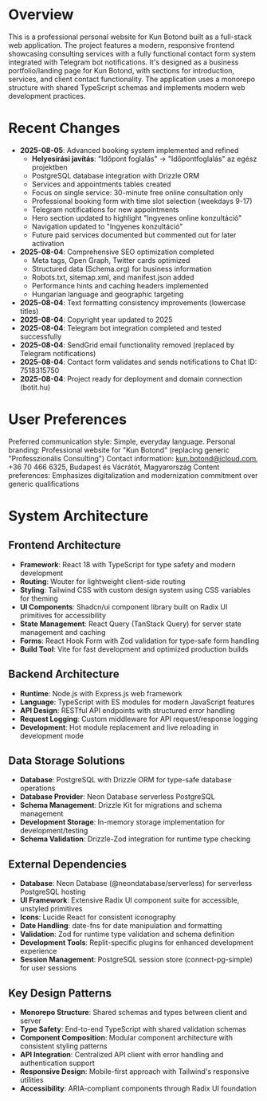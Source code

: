 # Overview

This is a professional personal website for Kun Botond built as a full-stack web application. The project features a modern, responsive frontend showcasing consulting services with a fully functional contact form system integrated with Telegram bot notifications. It's designed as a business portfolio/landing page for Kun Botond, with sections for introduction, services, and client contact functionality. The application uses a monorepo structure with shared TypeScript schemas and implements modern web development practices.

# Recent Changes
- **2025-08-05**: Advanced booking system implemented and refined
  - **Helyesírási javítás**: "Időpont foglalás" → "Időpontfoglalás" az egész projektben
  - PostgreSQL database integration with Drizzle ORM
  - Services and appointments tables created
  - Focus on single service: 30-minute free online consultation only
  - Professional booking form with time slot selection (weekdays 9-17)
  - Telegram notifications for new appointments
  - Hero section updated to highlight "Ingyenes online konzultáció"
  - Navigation updated to "Ingyenes konzultáció"
  - Future paid services documented but commented out for later activation
- **2025-08-04**: Comprehensive SEO optimization completed
  - Meta tags, Open Graph, Twitter cards optimized
  - Structured data (Schema.org) for business information
  - Robots.txt, sitemap.xml, and manifest.json added
  - Performance hints and caching headers implemented
  - Hungarian language and geographic targeting
- **2025-08-04**: Text formatting consistency improvements (lowercase titles)
- **2025-08-04**: Copyright year updated to 2025
- **2025-08-04**: Telegram bot integration completed and tested successfully
- **2025-08-04**: SendGrid email functionality removed (replaced by Telegram notifications)
- **2025-08-04**: Contact form validates and sends notifications to Chat ID: 7518315750
- **2025-08-04**: Project ready for deployment and domain connection (botit.hu)

# User Preferences

Preferred communication style: Simple, everyday language.
Personal branding: Professional website for "Kun Botond" (replacing generic "Professzionális Consulting")
Contact information: kun.botond@icloud.com, +36 70 466 6325, Budapest és Vácrátót, Magyarország
Content preferences: Emphasizes digitalization and modernization commitment over generic qualifications

# System Architecture

## Frontend Architecture
- **Framework**: React 18 with TypeScript for type safety and modern development
- **Routing**: Wouter for lightweight client-side routing
- **Styling**: Tailwind CSS with custom design system using CSS variables for theming
- **UI Components**: Shadcn/ui component library built on Radix UI primitives for accessibility
- **State Management**: React Query (TanStack Query) for server state management and caching
- **Forms**: React Hook Form with Zod validation for type-safe form handling
- **Build Tool**: Vite for fast development and optimized production builds

## Backend Architecture
- **Runtime**: Node.js with Express.js web framework
- **Language**: TypeScript with ES modules for modern JavaScript features
- **API Design**: RESTful API endpoints with structured error handling
- **Request Logging**: Custom middleware for API request/response logging
- **Development**: Hot module replacement and live reloading in development mode

## Data Storage Solutions
- **Database**: PostgreSQL with Drizzle ORM for type-safe database operations
- **Database Provider**: Neon Database serverless PostgreSQL
- **Schema Management**: Drizzle Kit for migrations and schema management
- **Development Storage**: In-memory storage implementation for development/testing
- **Schema Validation**: Drizzle-Zod integration for runtime type checking

## External Dependencies
- **Database**: Neon Database (@neondatabase/serverless) for serverless PostgreSQL hosting
- **UI Framework**: Extensive Radix UI component suite for accessible, unstyled primitives
- **Icons**: Lucide React for consistent iconography
- **Date Handling**: date-fns for date manipulation and formatting
- **Validation**: Zod for runtime type validation and schema definition
- **Development Tools**: Replit-specific plugins for enhanced development experience
- **Session Management**: PostgreSQL session store (connect-pg-simple) for user sessions

## Key Design Patterns
- **Monorepo Structure**: Shared schemas and types between client and server
- **Type Safety**: End-to-end TypeScript with shared validation schemas
- **Component Composition**: Modular component architecture with consistent styling patterns
- **API Integration**: Centralized API client with error handling and authentication support
- **Responsive Design**: Mobile-first approach with Tailwind's responsive utilities
- **Accessibility**: ARIA-compliant components through Radix UI foundation
